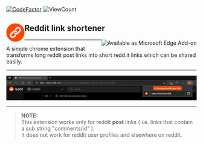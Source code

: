 [![CodeFactor](https://www.codefactor.io/repository/github/sourhub226/reddit-link-shortener-chrome-extension/badge?s=31289ff6224e1e4b2993d70216cdee0223b79b60)](https://www.codefactor.io/repository/github/sourhub226/reddit-link-shortener-chrome-extension)
![ViewCount](https://views.whatilearened.today/views/github/sourhub226/reddit-link-shortener-chrome-extension.svg)

## <a href="https://github.com/sourhub226/reddit-link-shortener-chrome-extension/releases"><img align="left" src="src/ext-icons/ext-logo-48.png"></a> Reddit link shortener 
<a href="https://microsoftedge.microsoft.com/addons/detail/aijliklipcbmdapjccjgbbimknglopjf"><img align="right" src="https://user-images.githubusercontent.com/58329492/121931894-d1c80300-cd61-11eb-9650-f5faba0fbac9.png" alt="Available as Microsoft Edge Add-on"></a>


---

A simple chrome extension that transforms long reddit post links into short redd.it links which can be shared easily.

---

![screenshot](screenshot.png)

---

> **NOTE:**  
> This extension works only for reddit **post** links ( i.e. links that contain a sub string "comments/id" ).<br>
> It does not work for reddit user profiles and elsewhere on reddit.

